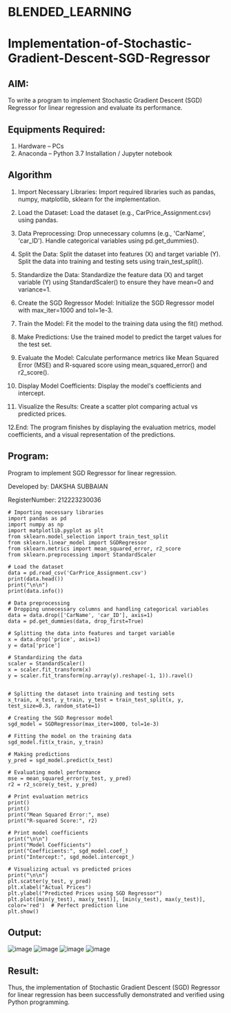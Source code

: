 # BLENDED_LEARNING
# Implementation-of-Stochastic-Gradient-Descent-SGD-Regressor

## AIM:
To write a program to implement Stochastic Gradient Descent (SGD) Regressor for linear regression and evaluate its performance.

## Equipments Required:
1. Hardware – PCs
2. Anaconda – Python 3.7 Installation / Jupyter notebook

## Algorithm
1. Import Necessary Libraries:
Import required libraries such as pandas, numpy, matplotlib, sklearn for the implementation.
   
2. Load the Dataset:
Load the dataset (e.g., CarPrice_Assignment.csv) using pandas.

3. Data Preprocessing:
Drop unnecessary columns (e.g., 'CarName', 'car_ID').
Handle categorical variables using pd.get_dummies().

4. Split the Data:
Split the dataset into features (X) and target variable (Y).
Split the data into training and testing sets using train_test_split().

5. Standardize the Data:
Standardize the feature data (X) and target variable (Y) using StandardScaler() to ensure they have mean=0 and variance=1.

6. Create the SGD Regressor Model:
Initialize the SGD Regressor model with max_iter=1000 and tol=1e-3.

7. Train the Model:
Fit the model to the training data using the fit() method.

8. Make Predictions:
Use the trained model to predict the target values for the test set.

9. Evaluate the Model:
Calculate performance metrics like Mean Squared Error (MSE) and R-squared score using mean_squared_error() and r2_score().

10. Display Model Coefficients:
Display the model's coefficients and intercept.

11. Visualize the Results:
Create a scatter plot comparing actual vs predicted prices.

12.End:
The program finishes by displaying the evaluation metrics, model coefficients, and a visual representation of the predictions.

## Program:


Program to implement SGD Regressor for linear regression.

Developed by: DAKSHA SUBBAIAN

RegisterNumber:  212223230036


```
# Importing necessary libraries
import pandas as pd
import numpy as np
import matplotlib.pyplot as plt
from sklearn.model_selection import train_test_split
from sklearn.linear_model import SGDRegressor
from sklearn.metrics import mean_squared_error, r2_score
from sklearn.preprocessing import StandardScaler

# Load the dataset
data = pd.read_csv('CarPrice_Assignment.csv')
print(data.head())
print("\n\n")
print(data.info())

# Data preprocessing
# Dropping unnecessary columns and handling categorical variables
data = data.drop(['CarName', 'car_ID'], axis=1)
data = pd.get_dummies(data, drop_first=True)

# Splitting the data into features and target variable
x = data.drop('price', axis=1)
y = data['price']

# Standardizing the data
scaler = StandardScaler()
x = scaler.fit_transform(x)
y = scaler.fit_transform(np.array(y).reshape(-1, 1)).ravel()


# Splitting the dataset into training and testing sets
x_train, x_test, y_train, y_test = train_test_split(x, y, test_size=0.3, random_state=1)

# Creating the SGD Regressor model
sgd_model = SGDRegressor(max_iter=1000, tol=1e-3)

# Fitting the model on the training data
sgd_model.fit(x_train, y_train)

# Making predictions
y_pred = sgd_model.predict(x_test)

# Evaluating model performance
mse = mean_squared_error(y_test, y_pred)
r2 = r2_score(y_test, y_pred)

# Print evaluation metrics
print()
print()
print("Mean Squared Error:", mse)
print("R-squared Score:", r2)

# Print model coefficients
print("\n\n")
print("Model Coefficients")
print("Coefficients:", sgd_model.coef_)
print("Intercept:", sgd_model.intercept_)

# Visualizing actual vs predicted prices
print("\n\n")
plt.scatter(y_test, y_pred)
plt.xlabel("Actual Prices")
plt.ylabel("Predicted Prices using SGD Regressor")
plt.plot([min(y_test), max(y_test)], [min(y_test), max(y_test)], color='red')  # Perfect prediction line
plt.show()
```
## Output:
![image](https://github.com/user-attachments/assets/5bb55597-ac88-4e26-ba5a-bd295d284220)
![image](https://github.com/user-attachments/assets/4adb3c49-83b2-49fe-bd36-8b8c3ded7635)
![image](https://github.com/user-attachments/assets/2cf6b89b-e97c-4298-934e-70d16830f9c2)
![image](https://github.com/user-attachments/assets/622f4e45-e85d-4a22-bbd9-9abddb667dc8)




## Result:
Thus, the implementation of Stochastic Gradient Descent (SGD) Regressor for linear regression has been successfully demonstrated and verified using Python programming.
